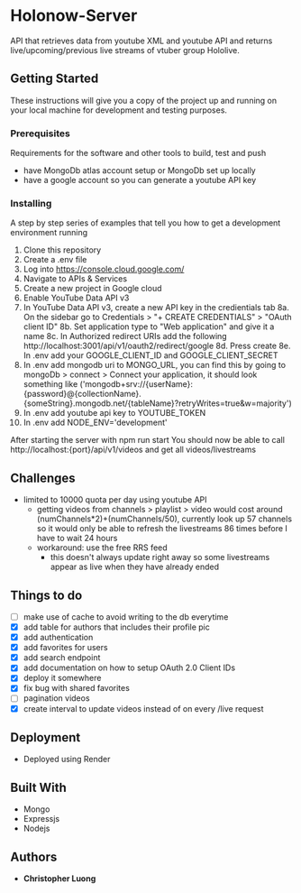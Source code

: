 # Holonow-Server

API that retrieves data from youtube XML and youtube API and returns live/upcoming/previous live streams of vtuber group Hololive.

## Getting Started

These instructions will give you a copy of the project up and running on
your local machine for development and testing purposes. 

### Prerequisites

Requirements for the software and other tools to build, test and push 
- have MongoDb atlas account setup or MongoDb set up locally 
- have a google account so you can generate a youtube API key

### Installing

A step by step series of examples that tell you how to get a development
environment running

1. Clone this repository
2. Create a .env file
3. Log into https://console.cloud.google.com/ 
4. Navigate to APIs & Services
5. Create a new project in Google cloud
6. Enable YouTube Data API v3
7. In YouTube Data API v3, create a new API key in the credientials tab
8a. On the sidebar go to Credentials > "+ CREATE CREDENTIALS" > "OAuth client ID"
8b. Set application type to "Web application" and give it a name
8c. In Authorized redirect URIs add the following http://localhost:3001/api/v1/oauth2/redirect/google
8d. Press create
8e. In .env add your GOOGLE_CLIENT_ID and GOOGLE_CLIENT_SECRET
9. In .env add mongodb uri to MONGO_URL, you can find this by going to mongoDb > connect > Connect your application, it should look something like ('mongodb+srv://{userName}:{password}@{collectionName}.{someString}.mongodb.net/{tableName}?retryWrites=true&w=majority')
10. In .env add youtube api key to YOUTUBE_TOKEN
11. In .env add NODE_ENV='development'


After starting the server with npm run start
You should now be able to call http://localhost:{port}/api/v1/videos and get all videos/livestreams

## Challenges
- limited to 10000 quota per day using youtube API
  - getting videos from channels > playlist > video would cost around (numChannels*2)+(numChannels/50), currently look up 57 channels so it would only be able to refresh the livestreams 86 times before I have to wait 24 hours
  - workaround: use the free RRS feed
    - this doesn't always update right away so some livestreams appear as live when they have already ended 

## Things to do
- [ ] make use of cache to avoid writing to the db everytime
- [x] add table for authors that includes their profile pic
- [x] add authentication
- [x] add favorites for users
- [x] add search endpoint
- [x] add documentation on how to setup OAuth 2.0 Client IDs
- [x] deploy it somewhere
- [x] fix bug with shared favorites
- [ ] pagination videos
- [x] create interval to update videos instead of on every /live request
## Deployment
- Deployed using Render

## Built With
  - Mongo
  - Expressjs
  - Nodejs

## Authors
  - **Christopher Luong** 

  <!-- https://www.youtube.com/watch?v=cD17CYA1dck -->
